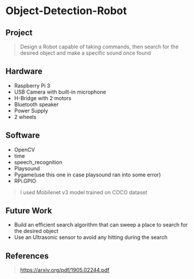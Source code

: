 # Object-Detection-Robot
## Project
>  Design a Robot capable of taking commands, then search for the desired object and make a specific sound once found 

## Hardware 
- Raspberry Pi 3
- USB Camera with built-in microphone 
- H-Bridge with 2 motors
- Bluetooth speaker
- Power Supply
- 2 wheels

## Software 
- OpenCV 
- time
- speech_recognition
- Playsound 
- Pygame(use this one in case playsound ran into some error)
- RPi.GPIO 
>  I used Mobilenet v3 model trained on COCO dataset 

## Future Work 
- Build an efficient search algorithm that can sweep a place to search for the desired object 
- Use an Ultrasonic sensor to avoid any hitting during the search 


## References 
>  https://arxiv.org/pdf/1905.02244.pdf


